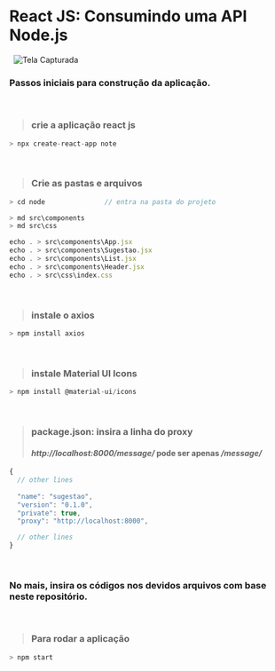 # React JS: Consumindo uma API Node.js
&nbsp;
![Tela Capturada](/screen_capture.jpg)
### Passos iniciais para construção da aplicação.
&nbsp;
>### crie a aplicação react js
```js
> npx create-react-app note
```
&nbsp;

>### Crie as pastas e arquivos
```js
> cd node               // entra na pasta do projeto

> md src\components
> md src\css

echo . > src\components\App.jsx
echo . > src\components\Sugestao.jsx
echo . > src\components\List.jsx
echo . > src\components\Header.jsx
echo . > src\css\index.css
```
&nbsp;

>### instale o axios
```js
> npm install axios
```
&nbsp;

>### instale Material UI Icons
```js
> npm install @material-ui/icons
```
&nbsp;

>### package.json: insira a linha do proxy
>#### _http://localhost:8000/message/_ pode ser apenas _/message/_
```js
{
  // other lines
  
  "name": "sugestao",
  "version": "0.1.0",
  "private": true,
  "proxy": "http://localhost:8000",

  // other lines
}
```
&nbsp;

### No mais, insira os códigos nos devidos arquivos com base neste repositório.
&nbsp;

>### Para rodar a aplicação
```js
> npm start
```
&nbsp;